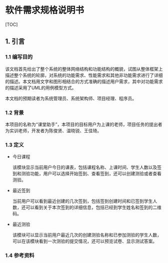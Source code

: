 #  软件需求规格说明书

[TOC]

## 1. 引言

### 1.1 编写目的

该文档首先给出了整个系统的整体网络结构和功能结构的概貌，试图从整体框架上描述整个系统的轮廓，对系统的功能需求、性能需求和其他非功能需求进行了详细的描述。本文档用文字和图形相结合的方式准确的描述用户需求，其中对功能需求的描述采用了UML的用例模型方式。

本文档的预期读者为系统管理员、系统架构师、项目经理、程序员。

### 1.2 背景

本项目的名称为“课堂助手”，本项目的目标用户为上课的老师，项目任务的提出者为实训老师，开发者为陈俊贤、温晓锐、王佳琦。

### 1.3 定义

- 今日课程

  该模块显示当前用户今日的课表，包括课程名称、上课时间、学生人数以及签到和测验功能，用户可以选择开始签到、查看签到，还可以创建测验或者查看测验。

- 最近签到

  当前用户可以看到最近创建的几次签到，包括签到创建时间和已签到学生人数，还可以看到关于本次签到的详细信息，包括已经到学生姓名和签到的二维码。

- 最近测验

  该模块可以显示当前用户最近几次的创建测验名称和已参加测验的学生人数，可以在该模块看到一次测验的提交情况，还可以预览试卷、显示测试答案。

### 1.4 参考资料



